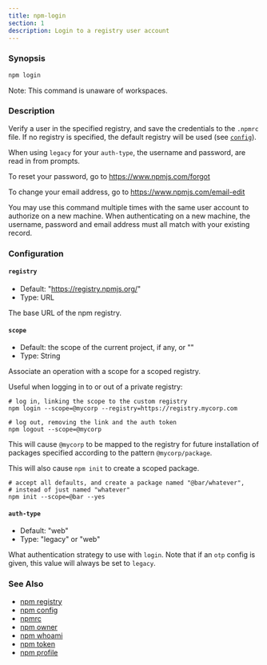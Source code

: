 ```yaml
---
title: npm-login
section: 1
description: Login to a registry user account
---
```


### Synopsis

```bash
npm login
```

Note: This command is unaware of workspaces.

### Description

Verify a user in the specified registry, and save the credentials to the
`.npmrc` file. If no registry is specified, the default registry will be
used (see [`config`](/using-npm/config)).

When using `legacy` for your `auth-type`, the username and password, are
read in from prompts.

To reset your password, go to <https://www.npmjs.com/forgot>

To change your email address, go to <https://www.npmjs.com/email-edit>

You may use this command multiple times with the same user account to
authorize on a new machine.  When authenticating on a new machine,
the username, password and email address must all match with
your existing record.

### Configuration

#### `registry`

* Default: "https://registry.npmjs.org/"
* Type: URL

The base URL of the npm registry.



#### `scope`

* Default: the scope of the current project, if any, or ""
* Type: String

Associate an operation with a scope for a scoped registry.

Useful when logging in to or out of a private registry:

```
# log in, linking the scope to the custom registry
npm login --scope=@mycorp --registry=https://registry.mycorp.com

# log out, removing the link and the auth token
npm logout --scope=@mycorp
```

This will cause `@mycorp` to be mapped to the registry for future
installation of packages specified according to the pattern
`@mycorp/package`.

This will also cause `npm init` to create a scoped package.

```
# accept all defaults, and create a package named "@bar/whatever",
# instead of just named "whatever"
npm init --scope=@bar --yes
```



#### `auth-type`

* Default: "web"
* Type: "legacy" or "web"

What authentication strategy to use with `login`. Note that if an `otp`
config is given, this value will always be set to `legacy`.



### See Also

* [npm registry](/using-npm/registry)
* [npm config](/commands/npm-config)
* [npmrc](/configuring-npm/npmrc)
* [npm owner](/commands/npm-owner)
* [npm whoami](/commands/npm-whoami)
* [npm token](/commands/npm-token)
* [npm profile](/commands/npm-profile)

